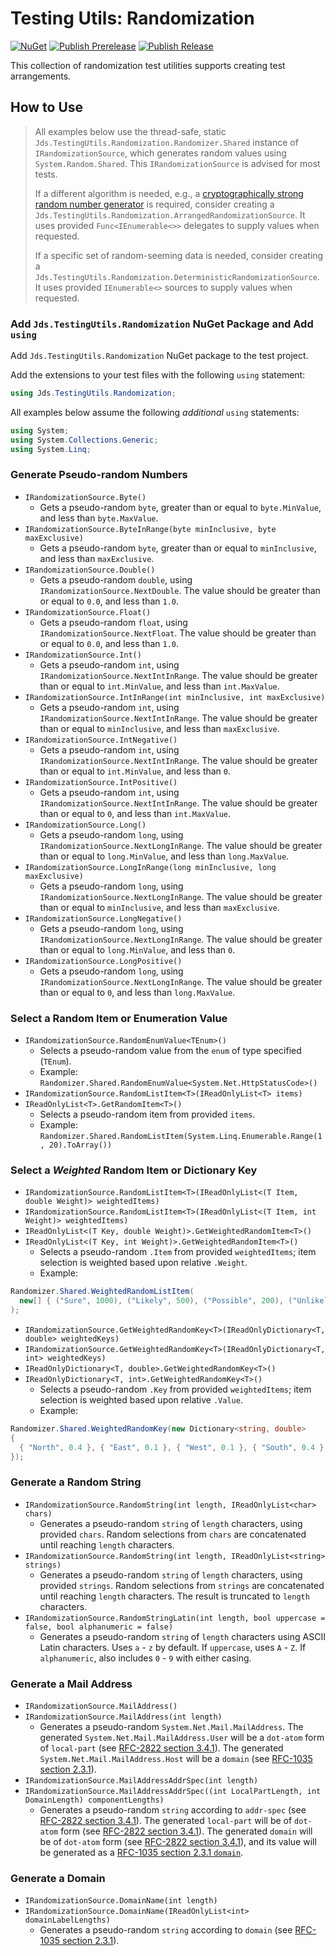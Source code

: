 # Testing Utils: Randomization

[![NuGet](https://badgen.net/nuget/v/Jds.TestingUtils.Randomization/)](https://www.nuget.org/packages/Jds.TestingUtils.Randomization/)
[![Publish Prerelease](https://github.com/JeremiahSanders/testingutils-randomization/actions/workflows/publish-prerelease.yml/badge.svg?branch=dev)](https://github.com/JeremiahSanders/testingutils-randomization/actions/workflows/publish-prerelease.yml)
[![Publish Release](https://github.com/JeremiahSanders/testingutils-randomization/actions/workflows/publish-release.yml/badge.svg?branch=main)](https://github.com/JeremiahSanders/testingutils-randomization/actions/workflows/publish-release.yml)

This collection of randomization test utilities supports creating test arrangements.

## How to Use

> All examples below use the thread-safe, static `Jds.TestingUtils.Randomization.Randomizer.Shared` instance of `IRandomizationSource`, which generates random values using `System.Random.Shared`. This `IRandomizationSource` is advised for most tests.
>
> If a different algorithm is needed, e.g., a [cryptographically strong random number generator][] is required, consider creating a `Jds.TestingUtils.Randomization.ArrangedRandomizationSource`. It uses provided `Func<IEnumerable<>>` delegates to supply values when requested.
>
> If a specific set of random-seeming data is needed, consider creating a `Jds.TestingUtils.Randomization.DeterministicRandomizationSource`. It uses provided `IEnumerable<>` sources to supply values when requested.

### Add `Jds.TestingUtils.Randomization` NuGet Package and Add `using`

Add `Jds.TestingUtils.Randomization` NuGet package to the test project.

Add the extensions to your test files with the following `using` statement:

```c#
using Jds.TestingUtils.Randomization;
```

All examples below assume the following _additional_ `using` statements:

```c#
using System;
using System.Collections.Generic;
using System.Linq;
```

### Generate Pseudo-random Numbers

* `IRandomizationSource.Byte()`
  * Gets a pseudo-random `byte`, greater than or equal to `byte.MinValue`, and less than `byte.MaxValue`.
* `IRandomizationSource.ByteInRange(byte minInclusive, byte maxExclusive)`
  * Gets a pseudo-random `byte`, greater than or equal to `minInclusive`, and less than `maxExclusive`.
* `IRandomizationSource.Double()`
  * Gets a pseudo-random `double`, using `IRandomizationSource.NextDouble`. The value should be greater than or equal to `0.0`, and less than `1.0`.
* `IRandomizationSource.Float()`
  * Gets a pseudo-random `float`, using `IRandomizationSource.NextFloat`. The value should be greater than or equal to `0.0`, and less than `1.0`.
* `IRandomizationSource.Int()`
  * Gets a pseudo-random `int`, using `IRandomizationSource.NextIntInRange`. The value should be greater than or equal to `int.MinValue`, and less than `int.MaxValue`.
* `IRandomizationSource.IntInRange(int minInclusive, int maxExclusive)`
  * Gets a pseudo-random `int`, using `IRandomizationSource.NextIntInRange`. The value should be greater than or equal to `minInclusive`, and less than `maxExclusive`.
* `IRandomizationSource.IntNegative()`
  * Gets a pseudo-random `int`, using `IRandomizationSource.NextIntInRange`. The value should be greater than or equal to `int.MinValue`, and less than `0`.
* `IRandomizationSource.IntPositive()`
  * Gets a pseudo-random `int`, using `IRandomizationSource.NextIntInRange`. The value should be greater than or equal to `0`, and less than `int.MaxValue`.
* `IRandomizationSource.Long()`
  * Gets a pseudo-random `long`, using `IRandomizationSource.NextLongInRange`. The value should be greater than or equal to `long.MinValue`, and less than `long.MaxValue`.
* `IRandomizationSource.LongInRange(long minInclusive, long maxExclusive)`
  * Gets a pseudo-random `long`, using `IRandomizationSource.NextLongInRange`. The value should be greater than or equal to `minInclusive`, and less than `maxExclusive`.
* `IRandomizationSource.LongNegative()`
  * Gets a pseudo-random `long`, using `IRandomizationSource.NextLongInRange`. The value should be greater than or equal to `long.MinValue`, and less than `0`.
* `IRandomizationSource.LongPositive()`
  * Gets a pseudo-random `long`, using `IRandomizationSource.NextLongInRange`. The value should be greater than or equal to `0`, and less than `long.MaxValue`.

### Select a Random Item or Enumeration Value

* `IRandomizationSource.RandomEnumValue<TEnum>()`
  * Selects a pseudo-random value from the `enum` of type specified (`TEnum`).
  * Example: `Randomizer.Shared.RandomEnumValue<System.Net.HttpStatusCode>()`
* `IRandomizationSource.RandomListItem<T>(IReadOnlyList<T> items)`
* `IReadOnlyList<T>.GetRandomItem<T>()`
  * Selects a pseudo-random item from provided `items`.
  * Example: `Randomizer.Shared.RandomListItem(System.Linq.Enumerable.Range(1, 20).ToArray())`

### Select a _Weighted_ Random Item or Dictionary Key

* `IRandomizationSource.RandomListItem<T>(IReadOnlyList<(T Item, double Weight)> weightedItems)`
* `IRandomizationSource.RandomListItem<T>(IReadOnlyList<(T Item, int Weight)> weightedItems)`
* `IReadOnlyList<(T Key, double Weight)>.GetWeightedRandomItem<T>()`
* `IReadOnlyList<(T Key, int Weight)>.GetWeightedRandomItem<T>()`
    * Selects a pseudo-random `.Item` from provided `weightedItems`; item selection is weighted based upon relative `.Weight`.
    * Example:
```c#
Randomizer.Shared.WeightedRandomListItem(
  new[] { ("Sure", 1000), ("Likely", 500), ("Possible", 200), ("Unlikely", 50), ("Rare", 5), ("Apocryphal", 1) }
);
```

* `IRandomizationSource.GetWeightedRandomKey<T>(IReadOnlyDictionary<T, double> weightedKeys)`
* `IRandomizationSource.GetWeightedRandomKey<T>(IReadOnlyDictionary<T, int> weightedKeys)`
* `IReadOnlyDictionary<T, double>.GetWeightedRandomKey<T>()`
* `IReadOnlyDictionary<T, int>.GetWeightedRandomKey<T>()`
    * Selects a pseudo-random `.Key` from provided `weightedItems`; item selection is weighted based upon relative `.Value`.
    * Example:
```c#
Randomizer.Shared.WeightedRandomKey(new Dictionary<string, double>
{
  { "North", 0.4 }, { "East", 0.1 }, { "West", 0.1 }, { "South", 0.4 }
});
```

### Generate a Random String

* `IRandomizationSource.RandomString(int length, IReadOnlyList<char> chars)`
  * Generates a pseudo-random `string` of `length` characters, using provided `chars`. Random selections from `chars` are concatenated until reaching `length` characters.
* `IRandomizationSource.RandomString(int length, IReadOnlyList<string> strings)`
  * Generates a pseudo-random `string` of `length` characters, using provided `strings`. Random selections from `strings` are concatenated until reaching `length` characters. The result is truncated to `length` characters.
* `IRandomizationSource.RandomStringLatin(int length, bool uppercase = false, bool alphanumeric = false)`
  * Generates a pseudo-random `string` of `length` characters using ASCII Latin characters. Uses `a` - `z` by default. If `uppercase`, uses `A` - `Z`. If `alphanumeric`, also includes `0` - `9` with either casing.

### Generate a Mail Address

* `IRandomizationSource.MailAddress()`
* `IRandomizationSource.MailAddress(int length)`
  * Generates a pseudo-random `System.Net.Mail.MailAddress`. The generated `System.Net.Mail.MailAddress.User` will be a `dot-atom` form of `local-part` (see [RFC-2822 section 3.4.1][addr-spec]). The generated `System.Net.Mail.MailAddress.Host` will be a `domain` (see [RFC-1035 section 2.3.1][domain-names]).
* `IRandomizationSource.MailAddressAddrSpec(int length)`
* `IRandomizationSource.MailAddressAddrSpec((int LocalPartLength, int DomainLength) componentLengths)`
  * Generates a pseudo-random `string` according to `addr-spec` (see [RFC-2822 section 3.4.1][addr-spec]). The generated `local-part` will be of `dot-atom` form (see [RFC-2822 section 3.4.1][addr-spec]). The generated `domain` will be of `dot-atom` form (see [RFC-2822 section 3.4.1][addr-spec]), and its value will be generated as a [RFC-1035 section 2.3.1 `domain`][domain-names].

### Generate a Domain

* `IRandomizationSource.DomainName(int length)`
* `IRandomizationSource.DomainName(IReadOnlyList<int> domainLabelLengths)`
    * Generates a pseudo-random `string` according to `domain` (see [RFC-1035 section 2.3.1][domain-names]).

[addr-spec]: https://datatracker.ietf.org/doc/html/rfc2822#section-3.4.1
[cryptographically strong random number generator]: https://docs.microsoft.com/en-us/dotnet/api/system.security.cryptography.randomnumbergenerator.getint32?view=net-6.0#system-security-cryptography-randomnumbergenerator-getint32(system-int32-system-int32)
[domain-names]: https://datatracker.ietf.org/doc/html/rfc1035#section-2.3.1

